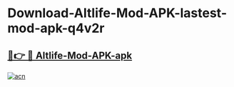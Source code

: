 # Download-Altlife-Mod-APK-lastest-mod-apk-q4v2r

<h2><a href="https://apkcomod.com?title=Altlife-Mod-APK">🔗👉 🔴 Altlife-Mod-APK-apk </a></h2>

[![acn](https://github.com/user-attachments/assets/0f9c940e-d8b0-45ae-aac7-cd30a18b3e1c)](https://apkcomod.com?title=Altlife-Mod-APK)
